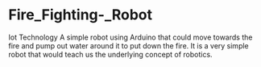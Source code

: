 # Fire_Fighting-_Robot
Iot Technology
A simple robot using Arduino that could move towards the fire and pump out water around it to put down the fire. It is a very simple robot that would teach us the underlying concept of robotics.
